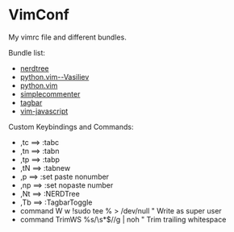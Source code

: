 VimConf
=======

My vimrc file and different bundles.

Bundle list:

* [nerdtree](https://github.com/scrooloose/nerdtree "nerdtree")
* [python.vim--Vasiliev](https://github.com/vim-scripts/python.vim--Vasiliev "python.vim--Vasiliev")
* [python.vim](https://github.com/vim-scripts/python.vim "python.vim")
* [simplecommenter](https://github.com/vim-scripts/simplecommenter "simplecommenter")
* [tagbar](https://github.com/majutsushi/tagbar "tagbar")
* [vim-javascript](https://github.com/pangloss/vim-javascript "vim-javascript")

Custom Keybindings and Commands:

* ,tc ==> :tabc
* ,tn ==> :tabn
* ,tp ==> :tabp
* ,tN ==> :tabnew
* ,p  ==> :set paste nonumber
* ,np ==> :set nopaste number
* ,Nt ==> :NERDTree
* ,Tb ==> :TagbarToggle
* command W w !sudo tee % > /dev/null    " Write as super user
* command TrimWS %s/\s*$//g | noh    " Trim trailing whitespace
